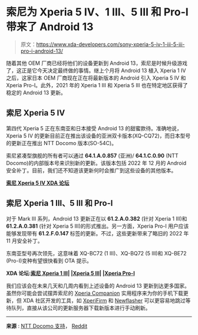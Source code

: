 # 索尼为 Xperia 5 IV、1 III、5 III 和 Pro-I 带来了 Android 13

> 原文：<https://www.xda-developers.com/sony-xperia-5-iv-1-iii-5-iii-pro-i-android-13/>

随着其他 OEM 厂商已经将他们的设备更新到 Android 13，索尼是时候升级游戏了，这正是它今天决定最终做的事情。继上个月将 Android 13 植入 Xperia 1 IV 之后，这家日本 OEM 厂商现在正在将最新版本的 Android 引入 Xperia 5 IV 和 Xperia Pro-I。此外，2021 年的 Xperia 1 III 和 Xperia 5 III 也在特定地区获得了稳定的 Android 13 更新。

## 索尼 Xperia 5 IV

第四代 Xperia 5 正在东南亚和日本接受 Android 13 的甜蜜款待。准确地说，Xperia 5 IV 的更新目前正在推出该设备的亚洲双卡版本(XQ-CQ72)，而日本型号的更新正在推出 NTT Docomo 版本(SO-54C)。

索尼紧凑型旗舰的所有者可以通过 **64.1.A.0.857** (亚洲)/ **64.1.C.0.90** (NTT Docomo)的内部版本号来识别新的更新。该版本包括 2022 年 12 月的 Android 安全补丁。目前，我们还不知道该更新何时会推广到这些设备的其他版本。

**[索尼 Xperia 5 IV XDA 论坛](https://forum.xda-developers.com/f/sony-xperia-5-iv.12677/)**

## 索尼 Xperia 1 III、5 III 和 Pro-I

对于 Mark III 系列，Android 13 更新正在以 **61.2.A.0.382** (针对 Xperia 1 III)和 **61.2.A.0.381** (针对 Xperia 5 III)的形式推出。另一方面，Xperia Pro-I 用户应该能够发现带有 **61.2.F.0.147** 标签的更新。不过，这些更新带来了略旧的 2022 年 11 月安全补丁。

东南亚型号再次领先，这意味着 XQ-BC72 (1 III)、XQ-BQ72 (5 III)和 XQ-BE72 (Pro-I)变种有望很快看到 OTA 提示。

**XDA 论坛:[索尼 Xperia 1 III](https://forum.xda-developers.com/f/sony-xperia-1-iii.12227/)| |[Xperia 5 III](https://forum.xda-developers.com/f/sony-xperia-5-iii.12229/)| |[Xperia Pro-I](https://forum.xda-developers.com/f/sony-xperia-pro-i.12463/)**

我们应该会在未来几天和几周内看到上述设备的 Android 13 更新到达更多国家。虽然你可能会尝试摆弄索尼的 [Xperia Companion](https://www.sony.com/electronics/support/articles/00236877) 实用程序来为你的手机下载更新，但 XDA 社区开发的工具，如 [XperiFirm](https://forum.xda-developers.com/t/2834142/) 和 [Newflasher](https://forum.xda-developers.com/t/3619426/) 可以更容易地跳过等待队列，直接从该公司的更新服务器下载新版本进行手动刷新。

* * *

**来源** : [NTT Docomo 支持](https://www.docomo.ne.jp/support/product_update/so54c/)， [Reddit](https://www.reddit.com/r/SonyXperia/comments/zjs2to/comment/izwk7m6/)